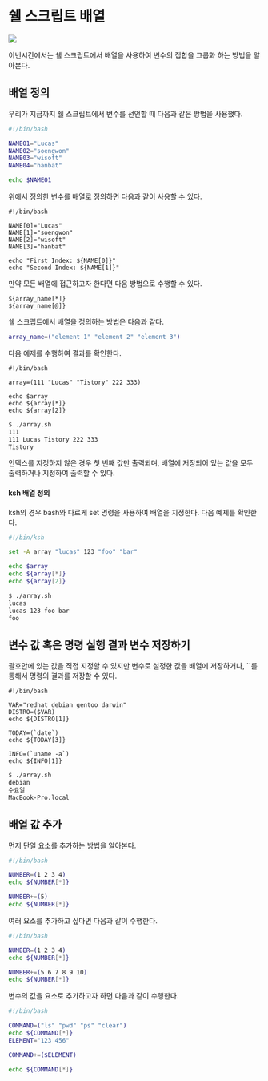 # 쉘 스크립트 배열



![](https://miro.medium.com/max/3828/1*WHp2-ZURUgPLpu0WbvrFWA.png)

 이번시간에서는 쉘 스크립트에서 배열을 사용하여 변수의 집합을 그룹화 하는 방법을 알아본다. 



## 배열 정의 

우리가 지금까지 쉘 스크립트에서 변수를 선언할 때 다음과 같은 방법을 사용했다. 

```sh
#!/bin/bash

NAME01="Lucas"
NAME02="soengwon"
NAME03="wisoft"
NAME04="hanbat"

echo $NAME01
```

위에서 정의한 변수를 배열로 정의하면 다음과 같이 사용할 수 있다. 

```shell
#!/bin/bash

NAME[0]="Lucas"
NAME[1]="soengwon"
NAME[2]="wisoft"
NAME[3]="hanbat"

echo "First Index: ${NAME[0]}"
echo "Second Index: ${NAME[1]}"
```

만약 모든 배열에 접근하고자 한다면 다음 방법으로 수행할 수 있다. 

```shell
${array_name[*]}
${array_name[@]}
```

쉘 스크립트에서 배열을 정의하는 방법은 다음과 같다. 

```sh
array_name=("element 1" "element 2" "element 3")
```

다음 예제를 수행하여 결과를 확인한다. 

```shell
#!/bin/bash

array=(111 "Lucas" "Tistory" 222 333)

echo $array
echo ${array[*]}
echo ${array[2]}
```

```bash
$ ./array.sh
111
111 Lucas Tistory 222 333
Tistory
```

인덱스를 지정하지 않은 경우 첫 번째 값만 출력되며, 배열에 저장되어 있는 값을 모두 출력하거나 지정하여 출력할 수 있다. 



#### ksh 배열 정의

ksh의 경우 bash와 다르게 set 명령을 사용하여 배열을 지정한다. 다음 예제를 확인한다. 

```bash
#!/bin/ksh 

set -A array "lucas" 123 "foo" "bar"

echo $array
echo ${array[*]}
echo ${array[2]}
```

```bash
$ ./array.sh
lucas
lucas 123 foo bar
foo
```



## 변수 값 혹은 명령 실행 결과 변수 저장하기 

괄호안에 있는 값을 직접 지정할 수 있지만 변수로 설정한 값을 배열에 저장하거나, ``를 통해서 명령의 결과를 저장할 수 있다. 

```shell
#!/bin/bash

VAR="redhat debian gentoo darwin"
DISTRO=($VAR)
echo ${DISTRO[1]}

TODAY=(`date`)
echo ${TODAY[3]}

INFO=(`uname -a`)
echo ${INFO[1]}
```

```bash
$ ./array.sh
debian
수요일
MacBook-Pro.local
```



## 배열 값 추가 

먼저 단일 요소를 추가하는 방법을 알아본다. 

```bash
#!/bin/bash 

NUMBER=(1 2 3 4)
echo ${NUMBER[*]}

NUMBER+=(5)
echo ${NUMBER[*]}
```

여러 요소를 추가하고 싶다면 다음과 같이 수행한다. 

```sh
#!/bin/bash 

NUMBER=(1 2 3 4)
echo ${NUMBER[*]}

NUMBER+=(5 6 7 8 9 10)
echo ${NUMBER[*]}
```

변수의 값을 요소로 추가하고자 하면 다음과 같이 수행한다. 

```sh
#!/bin/bash 

COMMAND=("ls" "pwd" "ps" "clear")
echo ${COMMAND[*]}
ELEMENT="123 456"

COMMAND+=($ELEMENT)

echo ${COMMAND[*]}
```



































